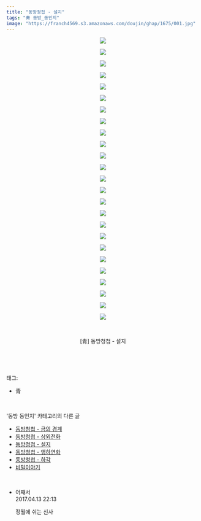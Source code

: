 ```yaml
---
title: "동방청첩 - 설지"
tags: "青 동방_동인지"
image: "https://franch4569.s3.amazonaws.com/doujin/ghap/1675/001.jpg"
---
```

<div class="article">
<p style="text-align: center; clear: none; float: none;"><img src="{{ site.imgserver2 }}/ghap/1675/001.jpg"/></p>
<p style="text-align: center; clear: none; float: none;"><img src="{{ site.imgserver2 }}/ghap/1675/002.jpg"/></p>
<p style="text-align: center; clear: none; float: none;"><img src="{{ site.imgserver2 }}/ghap/1675/003.jpg"/></p>
<p style="text-align: center; clear: none; float: none;"><img src="{{ site.imgserver2 }}/ghap/1675/004.jpg"/></p>
<p style="text-align: center; clear: none; float: none;"><img src="{{ site.imgserver2 }}/ghap/1675/005.jpg"/></p>
<p style="text-align: center; clear: none; float: none;"><img src="{{ site.imgserver2 }}/ghap/1675/006.jpg"/></p>
<p style="text-align: center; clear: none; float: none;"><img src="{{ site.imgserver2 }}/ghap/1675/007.jpg"/></p>
<p style="text-align: center; clear: none; float: none;"><img src="{{ site.imgserver2 }}/ghap/1675/008.jpg"/></p>
<p style="text-align: center; clear: none; float: none;"><img src="{{ site.imgserver2 }}/ghap/1675/009.jpg"/></p>
<p style="text-align: center; clear: none; float: none;"><img src="{{ site.imgserver2 }}/ghap/1675/010.jpg"/></p>
<p style="text-align: center; clear: none; float: none;"><img src="{{ site.imgserver2 }}/ghap/1675/011.jpg"/></p>
<p style="text-align: center; clear: none; float: none;"><img src="{{ site.imgserver2 }}/ghap/1675/012.jpg"/></p>
<p style="text-align: center; clear: none; float: none;"><img src="{{ site.imgserver2 }}/ghap/1675/013.jpg"/></p>
<p style="text-align: center; clear: none; float: none;"><img src="{{ site.imgserver2 }}/ghap/1675/014.jpg"/></p>
<p style="text-align: center; clear: none; float: none;"><img src="{{ site.imgserver2 }}/ghap/1675/015.jpg"/></p>
<p style="text-align: center; clear: none; float: none;"><img src="{{ site.imgserver2 }}/ghap/1675/016.jpg"/></p>
<p style="text-align: center; clear: none; float: none;"><img src="{{ site.imgserver2 }}/ghap/1675/017.jpg"/></p>
<p style="text-align: center; clear: none; float: none;"><img src="{{ site.imgserver2 }}/ghap/1675/018.jpg"/></p>
<p style="text-align: center; clear: none; float: none;"><img src="{{ site.imgserver2 }}/ghap/1675/019.jpg"/></p>
<p style="text-align: center; clear: none; float: none;"><img src="{{ site.imgserver2 }}/ghap/1675/020.jpg"/></p>
<p style="text-align: center; clear: none; float: none;"><img src="{{ site.imgserver2 }}/ghap/1675/021.jpg"/></p>
<p style="text-align: center; clear: none; float: none;"><img src="{{ site.imgserver2 }}/ghap/1675/022.jpg"/></p>
<p style="text-align: center; clear: none; float: none;"><img src="{{ site.imgserver2 }}/ghap/1675/023.jpg"/></p>
<p style="text-align: center; clear: none; float: none;"><img src="{{ site.imgserver2 }}/ghap/1675/024.jpg"/></p>
<p style="text-align: center; clear: none; float: none;"><img src="{{ site.imgserver2 }}/ghap/1675/025.jpg"/></p>
<p style="text-align: center; clear: none; float: none;"><br/></p>
<p style="text-align: center; clear: none; float: none;">[青] 동방청첩 - 설지</p>
<p><br/></p>
</div><br/>
<div class="tagTrail">
<p>태그: </p>
<ul>
<li>青</li>
</ul>
</div><br/>
<div class="another">
<p>'동방 동인지' 카테고리의 다른 글</p>
<ul>
<li><a href="/ghap_1677">동방청첩 - 금의 경계</a></li>
<li><a href="/ghap_1676">동방청첩 - 상외전화</a></li>
<li><a href="/ghap_1675">동방청첩 - 설지</a></li>
<li><a href="/ghap_1674">동방청첩 - 앵하연화</a></li>
<li><a href="/ghap_1673">동방청첩 - 하각</a></li>
<li><a href="/ghap_1672">비밀이야기</a></li>
</ul>
</div><br/>
<div class="cb_module cb_fluid">
<div class="cb_wrt cb_profile">
<div class="comment">
<ul>
<li class="cb_thumb_off" id="comment14964630">
<div class="cb_comment_area">
<div class="cb_info_area">
<div class="cb_section">
<span class="cb_nick_name">어째서</span>
</div>
<div class="cb_section">
<span class="cb_date">2017.04.13 22:13 </span>
</div>
</div>
<div class="cb_dsc_comment">
<p class="cb_dsc">
											정월에 쉬는 신사
										</p>
</div>
</div></li>
</ul>
</div>
</div><!-- commentList close -->
</div><br/>
